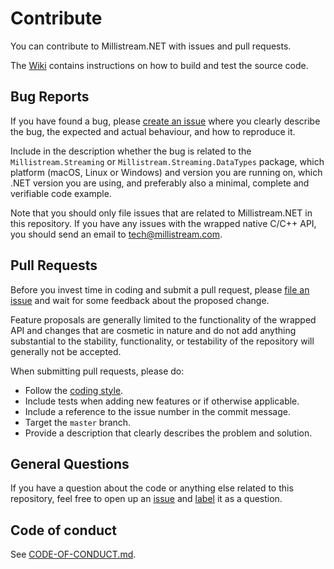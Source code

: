 # Contribute
You can contribute to Millistream.NET with issues and pull requests.

The [Wiki](https://github.com/mgnsm/Millistream.NET/wiki/Build-and-Test) contains instructions on how to build and test the source code.

## Bug Reports
If you have found a bug, please [create an issue](https://docs.github.com/en/github/managing-your-work-on-github/creating-an-issue) where you clearly describe the bug, the expected and actual behaviour, and how to reproduce it.

Include in the description whether the bug is related to the `Millistream.Streaming` or `Millistream.Streaming.DataTypes` package, which platform (macOS, Linux or Windows) and version you are running on, which .NET version you are using, and preferably also a minimal, complete and verifiable code example.

Note that you should only file issues that are related to Millistream.NET in this repository. If you have any issues with the wrapped native C/C++ API, you should send an email to tech@millistream.com.

## Pull Requests
Before you invest time in coding and submit a pull request, please [file an issue](https://docs.github.com/en/github/managing-your-work-on-github/creating-an-issue) and wait for some feedback about the proposed change. 

Feature proposals are generally limited to the functionality of the wrapped API and changes that are cosmetic in nature and do not add anything substantial to the stability, functionality, or testability of the repository will generally not be accepted.

When submitting pull requests, please do:

- Follow the [coding style](https://github.com/mgnsm/Millistream.NET/wiki/Coding-Style).
- Include tests when adding new features or if otherwise applicable.
- Include a reference to the issue number in the commit message.
- Target the `master` branch.
- Provide a description that clearly describes the problem and solution.

## General Questions
If you have a question about the code or anything else related to this repository, feel free to open up an [issue](https://docs.github.com/en/github/managing-your-work-on-github/creating-an-issue) and [label](https://docs.github.com/en/github/managing-your-work-on-github/about-labels) it as a question.

## Code of conduct
See [CODE-OF-CONDUCT.md](CODE-OF-CONDUCT.md).
